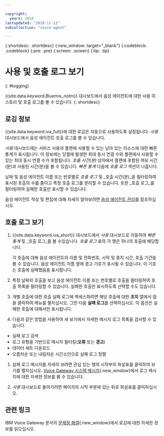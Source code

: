 ```yaml
---

copyright:
  years: 2018
lastupdated: "2018-11-12"
subcollection: "voice-agent"

---
```


{:shortdesc: .shortdesc}
{:new_window: target="_blank"}
{:codeblock: .codeblock}
{:pre: .pre}
{:screen: .screen}
{:tip: .tip}


# 사용 및 호출 로그 보기
{: #logging}

{{site.data.keyword.Bluemix_notm}} 대시보드에서 음성 에이전트에 대한 사용 히스토리 및 호출 로그를 볼 수 있습니다.
{: shortdesc}

## 로깅 정보

{{site.data.keyword.iva_full}}에 대한 로깅은 자동으로 사용하도록 설정됩니다. _사용_ 대시보드에서 음성 에이전트 호출 로그를 볼 수 있습니다.

_사용_ 대시보드에는 서비스 사용과 플랜에 사용할 수 있는 남아 있는 리소스에 대한 빠른 통계가 표시됩니다. 이 정보에는 당월에 발생한 최대 동시 연결 수와 플랜에서 사용할 수 있는 최대 동시 연결 수가 포함됩니다. _호출 시간(분)_ 상자에서 플랜에 포함된 여유 시간(분)과 사용된 시간(분)을 볼 수 있습니다. _빠른 통계_ 다음에 _호출 로그_ 섹션이 나옵니다.

날짜 및 음성 에이전트 이름 또는 번호별로 _호출 로그_ 및 _호출 시간(분)_을 필터링하여 표시된 호출의 수를 줄이고 특정 호출 로그를 분리할 수 있습니다. 또한 _호출 로그_를 필터링하여 실패한 호출만 표시할 수 있습니다.

음성 에이전트 작성 및 편집에 대해 자세히 알아보려면 [음성 에이전트 관리](/docs/services/voice-agent?topic=voice-agent-managing)를 참조하십시오.

##  호출 로그 보기

1. {{site.data.keyword.iva_short}} 대시보드에서 _사용_ 대시보드로 이동하여 _빠른 통계_ 및 _호출 로그_를 볼 수있습니다. _호출 로그_ 표의 각 행은 하나의 호출에 해당합니다.

      각 호출에 대해 음성 에이전트의 이름 및 전화번호, 시작 및 중지 시간, 호출 기간을 볼 수 있습니다. 음성 에이전트 이름 옆에 경고 기호가 표시될 수 있습니다. 이 기호는 호출에 실패했음을 표시합니다.

1.  특정 날짜의 호출을 보고 음성 에이전트 이름 또는 번호별로 호출을 필터링하여 호출 목록을 필터링할 수 있습니다. 실패한 호출만 표시하도록 선택할 수도 있습니다.

1. 개별 호출에 대한 호출 실패 로그에 액세스하려면 해당 호출에 대한 **조치** 열에서 점을 클릭하여 메뉴를 펼치십시오. 그런 다음 **실패 로그**를 선택하십시오. 이 옵션은 실패한 호출에 대해서만 표시됩니다.

1. 다음과 같은 방법을 사용하여 새 보기에서 자세한 메시지 로그 목록을 검사할 수 있습니다.
  * 실패 로그 검색
  * 로그 유형을 기반으로 메시지 필터링(**오류** 또는 **경고**)
  * 데이터 세트 다운로드
  * 오름차순 또는 내림차순 시간소인으로 실패 로그 정렬

1. 실패 로그 메시지를 자세히 보려면 관심 있는 행의 시작부의 화살표를 클릭하여 보기를 펼치십시오. [Voice Gateway 시스템 메시지](https://www.ibm.com/support/knowledgecenter/SS4U29/messages.html){:new_window}에서 로그 메시지에 대한 자세한 정보를 볼 수 있습니다.

1. _사용_ 대시보드로 돌아가려면 페이지의 시작 부분에 있는 뒤로 화살표를 클릭하십시오.

## 관련 링크
IBM Voice Gateway 문서의 [문제점 해결](https://www.ibm.com/support/knowledgecenter/SS4U29/troubleshooting.html){:new_window}에서 로깅에 대한 자세한 정보를 읽으십시오.
